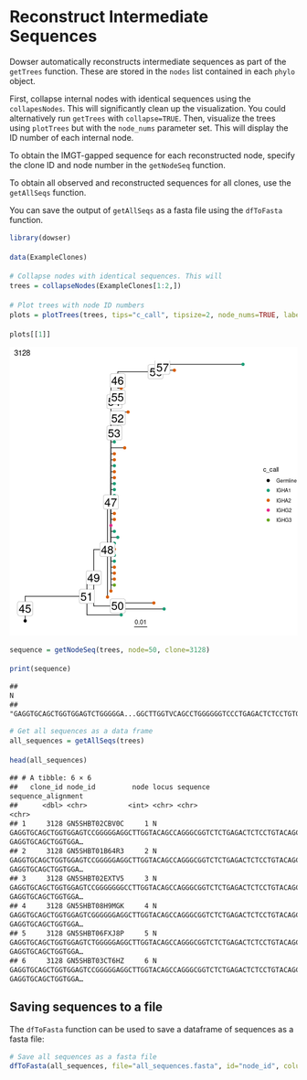 # Reconstruct Intermediate Sequences

Dowser automatically reconstructs intermediate sequences as part of the `getTrees` function. These are stored in the `nodes` list contained in each `phylo` object.

First, collapse internal nodes with identical sequences using the `collapesNodes`. This will significantly clean up the visualization. You could alternatively run `getTrees` with `collapse=TRUE`. Then, visualize the trees using `plotTrees` but with the `node_nums` parameter set. This will display the ID number of each internal node.

To obtain the IMGT-gapped sequence for each reconstructed node, specify the clone ID and node number in the `getNodeSeq` function.

To obtain all observed and reconstructed sequences for all clones, use the `getAllSeqs` function.

You can  save the output of `getAllSeqs` as a fasta file using the `dfToFasta` function.


``` r
library(dowser)

data(ExampleClones)

# Collapse nodes with identical sequences. This will 
trees = collapseNodes(ExampleClones[1:2,])

# Plot trees with node ID numbers
plots = plotTrees(trees, tips="c_call", tipsize=2, node_nums=TRUE, labelsize=7)

plots[[1]]
```

![plot of chunk Sequences-Vignette-1](figure/Sequences-Vignette-1-1.png)

``` r
sequence = getNodeSeq(trees, node=50, clone=3128)

print(sequence)
```

```
##                                                                                                                                                                                                                                                                                                                                                                                                                    N 
## "GAGGTGCAGCTGGTGGAGTCTGGGGGA...GGCTTGGTVCAGCCTGGGGGGTCCCTGAGACTCTCCTGTGCAGCCTCTGGATTCACCTTC............AGTGAYTATGCCATGAGCTGGTTCCGCCAGGCTCCAGGGAAGGGKCTGGAGTGGGTGGGTTTCATTAGAAGCAGACGTTTTGGTGGGACGCCGGACTACGCCGCGTCAGTGAGA...GACAGATTCACCATTTCAAGAGACGATTCCAAAAGCATCGCCTATCTGCAAATGAACAGCCTGAAAACCGAGGACACAGCCGTGTATTTTTGTAGTAGAGATCTCGCGGTTATATCCACAATAGCTGGTACTAACTGGTTCGACCCCAGGGGCCAGGGAGCCCTGGTCACCGTCTCCTCAGNN"
```

``` r
# Get all sequences as a data frame
all_sequences = getAllSeqs(trees)

head(all_sequences)
```

```
## # A tibble: 6 × 6
##   clone_id node_id         node locus sequence                                                                       sequence_alignment
##      <dbl> <chr>          <int> <chr> <chr>                                                                          <chr>             
## 1     3128 GN5SHBT02CBV0C     1 N     GAGGTGCAGCTGGTGGAGTCCGGGGGAGGCTTGGTACAGCCAGGGCGGTCTCTGAGACTCTCCTGTACAGCTTCTGG… GAGGTGCAGCTGGTGGA…
## 2     3128 GN5SHBT01B64R3     2 N     GAGGTGCAGCTGGTGGAGTCCGGGGGAGGCTTGGTACAGCCAGGGCGGTCTCTGAGACTCTCCTGTACAGCTTCTGG… GAGGTGCAGCTGGTGGA…
## 3     3128 GN5SHBT02EXTV5     3 N     GAGGTGCAGCTGGTGGAGTCCGGGGGGGCCTTGGTACAGCCAGGGCGGTCTCTGAGACTCTCCTGTACAGCTTCTGG… GAGGTGCAGCTGGTGGA…
## 4     3128 GN5SHBT08H9MGK     4 N     GAGGTGCAGCTGGTGGAGTCGGGGGGAGGCTTGGTACAGCCAGGGCGGTCTCTGAGACTCTCCTGTACAGCTTCTGG… GAGGTGCAGCTGGTGGA…
## 5     3128 GN5SHBT06FXJ8P     5 N     GAGGTGCAGCTGGTGGAGTCTGGGGGAGGCTTGGTACAGCCAGGGCGGTCTCTGAGACTCTCCTGTACAGCTTCTGG… GAGGTGCAGCTGGTGGA…
## 6     3128 GN5SHBT03CT6HZ     6 N     GAGGTGCAGCTGGTGGAGTCCGGGGGAGGCTTGGTACAGCCAGGGCGGTCTCTGAGACTCTCCTGTACAGCTTCTGG… GAGGTGCAGCTGGTGGA…
```

## Saving sequences to a file

The `dfToFasta` function can be used to save a dataframe of sequences as a fasta file:


``` r
# Save all sequences as a fasta file
dfToFasta(all_sequences, file="all_sequences.fasta", id="node_id", columns=c("clone_id","locus"))
```
